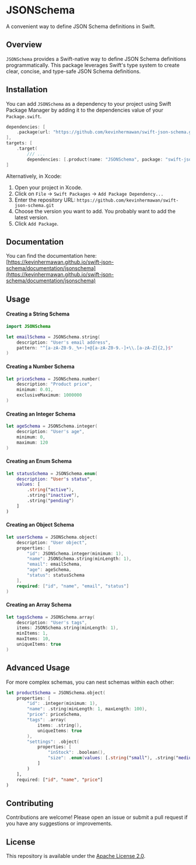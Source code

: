 # JSONSchema

A convenient way to define JSON Schema definitions in Swift.

## Overview

`JSONSchema` provides a Swift-native way to define JSON Schema definitions programmatically. This package leverages Swift's type system to create clear, concise, and type-safe JSON Schema definitions.

## Installation

You can add `JSONSchema` as a dependency to your project using Swift Package Manager by adding it to the dependencies value of your `Package.swift`.

```swift
dependencies: [
    .package(url: "https://github.com/kevinhermawan/swift-json-schema.git`", .upToNextMajor(from: "1.0.0"))
],
targets: [
    .target(
        /// ...
        dependencies: [.product(name: "JSONSchema", package: "swift-json-schema")])
]
```

Alternatively, in Xcode:

1. Open your project in Xcode.
2. Click on `File` -> `Swift Packages` -> `Add Package Dependency...`
3. Enter the repository URL: `https://github.com/kevinhermawan/swift-json-schema.git`
4. Choose the version you want to add. You probably want to add the latest version.
5. Click `Add Package`.

## Documentation

You can find the documentation here: [https://kevinhermawan.github.io/swift-json-schema/documentation/jsonschema](https://kevinhermawan.github.io/swift-json-schema/documentation/jsonschema)

## Usage

#### Creating a String Schema

```swift
import JSONSchema

let emailSchema = JSONSchema.string(
    description: "User's email address",
    pattern: "^[a-zA-Z0-9._%+-]+@[a-zA-Z0-9.-]+\\.[a-zA-Z]{2,}$"
)
```

#### Creating a Number Schema

```swift
let priceSchema = JSONSchema.number(
    description: "Product price",
    minimum: 0.01,
    exclusiveMaximum: 1000000
)
```

#### Creating an Integer Schema

```swift
let ageSchema = JSONSchema.integer(
    description: "User's age",
    minimum: 0,
    maximum: 120
)
```

#### Creating an Enum Schema

```swift
let statusSchema = JSONSchema.enum(
    description: "User's status",
    values: [
        .string("active"),
        .string("inactive"),
        .string("pending")
    ]
)
```

#### Creating an Object Schema

```swift
let userSchema = JSONSchema.object(
    description: "User object",
    properties: [
        "id": JSONSchema.integer(minimum: 1),
        "name": JSONSchema.string(minLength: 1),
        "email": emailSchema,
        "age": ageSchema,
        "status": statusSchema
    ],
    required: ["id", "name", "email", "status"]
)
```

#### Creating an Array Schema

```swift
let tagsSchema = JSONSchema.array(
    description: "User's tags",
    items: JSONSchema.string(minLength: 1),
    minItems: 1,
    maxItems: 10,
    uniqueItems: true
)
```

## Advanced Usage

For more complex schemas, you can nest schemas within each other:

```swift
let productSchema = JSONSchema.object(
    properties: [
        "id": .integer(minimum: 1),
        "name": .string(minLength: 1, maxLength: 100),
        "price": priceSchema,
        "tags": .array(
            items: .string(),
            uniqueItems: true
        ),
        "settings": .object(
            properties: [
                "inStock": .boolean(),
                "size": .enum(values: [.string("small"), .string("medium"), .string("large")])
            ]
        )
    ],
    required: ["id", "name", "price"]
)
```

## Contributing

Contributions are welcome! Please open an issue or submit a pull request if you have any suggestions or improvements.

## License

This repository is available under the [Apache License 2.0](LICENSE).
